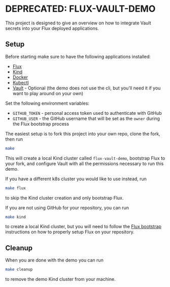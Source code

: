 # DEPRECATED: FLUX-VAULT-DEMO
This project is designed to give an overview on how to integrate Vault secrets into your Flux deployed applications.

## Setup
Before starting make sure to have the following applications installed:
- [Flux](https://fluxcd.io/docs/get-started)
- [Kind](https://kind.sigs.k8s.io/docs/user/quick-start/#installation)
- [Docker](https://www.docker.com/products/docker-desktop)
- [Kubectl](https://kubernetes.io/docs/tasks/tools/#kubectl)
- [Vault](https://www.vaultproject.io/downloads) - Optional (the demo does not use the cli, but you'll need it if you want to play around on your own)

Set the following environment variables:
- `GITHUB_TOKEN` - personal access token used to authenticate with GitHub
- `GITHUB_USER` - the GitHub username that will be set as the `owner` during the Flux bootstrap process

The easiest setup is to fork this project into your own repo, clone the fork, then run
```bash
make
```

This will create a local Kind cluster called `flux-vault-demo`, bootstrap Flux to your fork, and configure Vault with all the permissions necessary to run this demo.

If you have a different k8s cluster you would like to use instead, run
```bash
make flux
```
to skip the Kind cluster creation and only bootstrap Flux.

If you are not using GitHub for your repository, you can run
```bash
make kind
```
to create a local Kind cluster, but you will need to follow the [Flux bootstrap](https://fluxcd.io/docs/installation/#bootstrap) instructions on how to properly setup Flux on your repository.

## Cleanup
When you are done with the demo you can run
```bash
make cleanup
```
to remove the demo Kind cluster from your machine.
